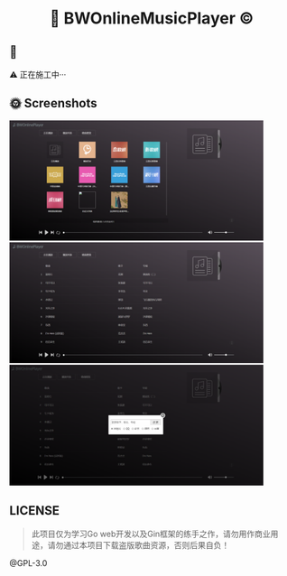 <h1 align="center">🎷 BWOnlineMusicPlayer ©</p>

## 💌
⚠ 正在施工中···

## 🌞 Screenshots
<div>
    <img src='./Screenshots/homelist.PNG' width=450>
    <img src='./Screenshots/playlist.PNG' width=450>
    <img src='./Screenshots/searchview.PNG' width=450>
</div>

## LICENSE
>此项目仅为学习Go web开发以及Gin框架的练手之作，请勿用作商业用途，请勿通过本项目下载盗版歌曲资源，否则后果自负！

@GPL-3.0
